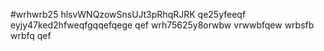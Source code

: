 #wrhwrb25
hlsvWNQzowSnsUJt3pRhqRJRK
qe25yfeeqf
eyjy47ked2hfweqfgqqefqege
qef
wrh75625y8orwbw
vrwwbfqew
wrbsfb
wrbfq
qef
